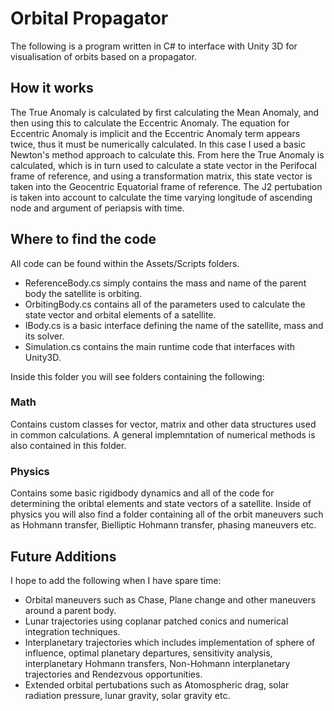 # Orbital Propagator
The following is a program written in C# to interface with Unity 3D for visualisation of orbits based on a propagator.

## How it works
The True Anomaly is calculated by first calculating the Mean Anomaly, and then using this to calculate the Eccentric Anomaly. The equation for Eccentric Anomaly is implicit and the Eccentric Anomaly term appears twice, thus it must be numerically calculated. In this case I used a basic Newton's method approach to calculate this. From here the True Anomaly is calculated, which is in turn used to calculate a state vector in the Perifocal frame of reference, and using a transformation matrix, this state vector is taken into the Geocentric Equatorial frame of reference. The J2 pertubation is taken into account to calculate the time varying longitude of ascending node and argument of periapsis with time.

## Where to find the code
All code can be found within the Assets/Scripts folders.

- ReferenceBody.cs simply contains the mass and name of the parent body the satellite is orbiting.
- OrbitingBody.cs contains all of the parameters used to calculate the state vector and orbital elements of a satellite.
- IBody.cs is a basic interface defining the name of the satellite, mass and its solver.
- Simulation.cs contains the main runtime code that interfaces with Unity3D.

Inside this folder you will see folders containing the following:

### Math
Contains custom classes for vector, matrix and other data structures used in common calculations. A general implemntation of numerical methods is also contained in this folder.

### Physics
Contains some basic rigidbody dynamics and all of the code for determining the oribtal elements and state vectors of a satellite.
Inside of physics you will also find a folder containing all of the orbit maneuvers such as Hohmann transfer, Bielliptic Hohmann transfer, phasing maneuvers etc.

## Future Additions
I hope to add the following when I have spare time:
- Orbital maneuvers such as Chase, Plane change and other maneuvers around a parent body.
- Lunar trajectories using coplanar patched conics and numerical integration techniques.
- Interplanetary trajectories which includes implementation of sphere of influence, optimal planetary departures, sensitivity analysis, interplanetary Hohmann transfers, Non-Hohmann interplanetary trajectories and Rendezvous opportunities.
- Extended orbital pertubations such as Atomospheric drag, solar radiation pressure, lunar gravity, solar gravity etc.
